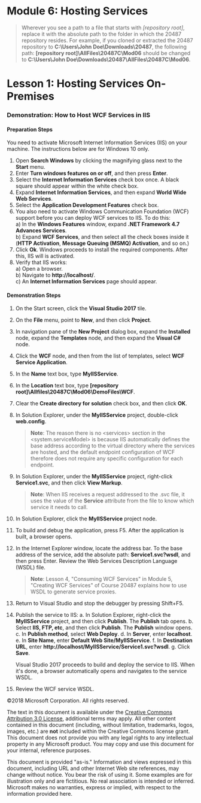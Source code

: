 # Module 6: Hosting Services

> Wherever  you see a path to a file that starts with *[repository root]*, replace it with the absolute path to the folder in which the 20487 repository resides.
> For example, if you cloned or extracted the 20487 repository to **C:\Users\John Doe\Downloads\20487**,
the following path: **[repository root]\AllFiles\20487C\Mod06** should be changed to **C:\Users\John Doe\Downloads\20487\AllFiles\20487C\Mod06**.

# Lesson 1: Hosting Services On-Premises

### Demonstration: How to Host WCF Services in IIS

#### Preparation Steps

You need to activate Microsoft Internet Information Services (IIS) on your machine. The instructions below are for Windows 10 only.

1. Open **Search Windows** by clicking the magnifying glass next to the **Start** menu.
2. Enter **Turn windows features on or off**, and then press **Enter**.
3. Select the **Internet Information Services** check box once. A black square should appear within the white check box.
4. Expand **Internet Information Services**, and then expand **World Wide Web Services**.
5. Select the **Application Development Features** check box.
6. You also need to activate Windows Communication Foundation (WCF) support before you can deploy WCF services to IIS. To do this:  
	a) In the **Windows Features** window, expand **.NET Framework 4.7 Advances Services**.  
	b) Expand **WCF Services**, and then select all the check boxes inside it (**HTTP Activation**, **Message Queuing (MSMQ) Activation**, and so on.) 
7. Click **Ok**. Windows proceeds to install the required components. After this, IIS will is activated.
8. Verify that IIS works:  
	a) Open a browser.  
	b) Navigate to **http://localhost/**.  
	c) An **Internet Information Services** page should appear.

#### Demonstration Steps

1. On the Start screen, click the **Visual Studio 2017** tile.
2. On the **File** menu, point to **New**, and then click **Project**.
3. In navigation pane of the **New Project** dialog box, expand the **Installed** node, expand the **Templates** node, and then expand the **Visual C#** node.
4. Click the **WCF** node, and then from the list of templates, select **WCF Service Application**.
5. In the **Name** text box, type **MyIISService**.
6. In the **Location** text box, type **[repository root]\Allfiles\20487C\Mod06\DemoFiles\WCF**.
7. Clear the **Create directory for solution** check box, and then click **OK**.
8. In Solution Explorer, under the **MyIISService** project, double-click **web.config**.

    >**Note**: The reason there is no &lt;services&gt; section in the &lt;system.serviceModel&gt; is because IIS automatically defines the base address according to the virtual directory where the services are hosted, and the default endpoint configuration of WCF therefore does not require any specific configuration for each endpoint.

9. In Solution Explorer, under the **MyIISService** project, right-click **Service1.svc**, and then click **View Markup**.

    >**Note**: When IIS receives a request addressed to the .svc file, it uses the value of the **Service** attribute from the file to know which service it needs to call.

10. In Solution Explorer, click the **MyIISService** project node.
11. To build and debug the application, press F5. After the application is built, a browser opens.
12. In the Internet Explorer window, locate the address bar. To the base address of the service, add the absolute path: **Service1.svc?wsdl**, and then press Enter. Review the Web Services Description Language (WSDL) file.

    >**Note**: Lesson 4, &quot;Consuming WCF Services&quot; in Module 5, "Creating WCF Services" of Course 20487 explains how to use WSDL to generate service proxies.

13. Return to Visual Studio and stop the debugger by pressing Shift+F5.
14. Publish the service to IIS:
	a. In Solution Explorer, right-click the **MyIISService** project, and then click **Publish**. The **Publish** tab opens.
	b. Select **IIS, FTP, etc**, and then click **Publish**. The **Publish** window opens.
	c. In **Publish method**, select **Web Deploy**.
	d. In **Server**, enter **localhost**.
	e. In **Site Name**, enter **Default Web Site/MyIISService**.
	f. In **Destination URL**, enter **http://localhost/MyIISService/Service1.svc?wsdl**.
	g. Click **Save**.  
	
    Visual Studio 2017 proceeds to build and deploy the service to IIS. When it's done, a browser automatically opens and navigates to the service WSDL.
    
15. Review the WCF service WSDL.

©2018 Microsoft Corporation. All rights reserved.

The text in this document is available under the [Creative Commons Attribution 3.0 License](https://creativecommons.org/licenses/by/3.0/legalcode), additional terms may apply. All other content contained in this document (including, without limitation, trademarks, logos, images, etc.) are **not** included within the Creative Commons license grant. This document does not provide you with any legal rights to any intellectual property in any Microsoft product. You may copy and use this document for your internal, reference purposes.

This document is provided &quot;as-is.&quot; Information and views expressed in this document, including URL and other Internet Web site references, may change without notice. You bear the risk of using it. Some examples are for illustration only and are fictitious. No real association is intended or inferred. Microsoft makes no warranties, express or implied, with respect to the information provided here.
